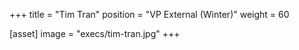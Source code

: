 +++
title = "Tim Tran"
position = "VP External (Winter)"
weight = 60

[asset]
image = "execs/tim-tran.jpg"
+++
